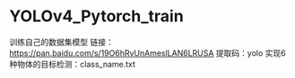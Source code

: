 # YOLOv4_Pytorch_train
训练自己的数据集模型
链接：https://pan.baidu.com/s/19O6hRvUnAmeslLAN6LRUSA 
提取码：yolo 
实现6种物体的目标检测：class_name.txt
